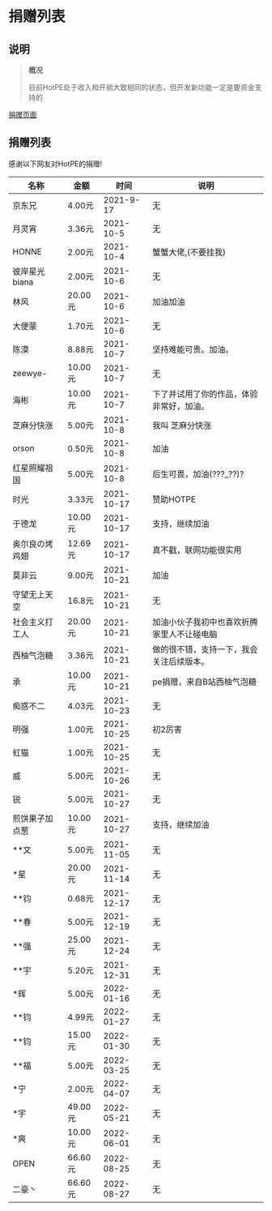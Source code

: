 # 捐赠列表
## 说明
> **概况**
> 
> 目前HotPE处于收入和开销大致相同的状态，但开发新功能一定是要资金支持的

[捐赠页面](https://www.hotpe.top/donation "捐赠页面")
## 捐赠列表
感谢以下网友对HotPE的捐赠!

|名称|金额|时间|说明|
| --- | --- | --- | --- |
|京东兄|4.00元|2021-9-17|无
|月灵宵|3.36元	|2021-10-5	|无
|HONNE|2.00元	|2021-10-4	|蟹蟹大佬,(不要挂我)
|彼岸星光biana		|2.00元|2021-10-6	|无
|林风|20.00元	|2021-10-6|加油加油
|大便蒙	|1.70元	|2021-10-6	|无
|陈漠|8.88元|2021-10-7|坚持难能可贵。加油。
|zeewye-	|10.00元	|2021-10-7	|无
|海彬	|10.00元	|2021-10-7	|下了并试用了你的作品，体验非常好，加油。
|芝麻分快涨	|5.00元	|2021-10-8	|我叫 芝麻分快涨
|orson	|0.50元	|2021-10-8	|加油
|红星照耀祖国|5.00元|2021-10-8|后生可畏，加油(???_??)?
|时光	|3.33元|2021-10-17	|赞助HOTPE
|于德龙	|10.00元	|2021-10-17	|支持，继续加油
|奥尔良の烤鸡翅	|12.69元|2021-10-17	|真不戳，联网功能很实用
|莫非云	|9.00元	|2021-10-21	|加油
|守望无上天空	|16.8元	|2021-10-21	|无
|社会主义打工人	|20.00元	|2021-10-21	|加油小伙子我初中也喜欢折腾家里人不让碰电脑
|西柚气泡糖	|3.36元	|2021-10-21	|做的很不错，支持一下，我会关注后续版本。
|承	|10.00元	|2021-10-21	|pe捐赠，来自B站西柚气泡糖
|痴惑不二	|4.03元	|2021-10-23	|无
|明强	|1.00元	|2021-10-25	|初2厉害
|虹猫|1.00元|2021-10-25	|无
|威|5.00元|2021-10-26|无
|锐|5.00元|2021-10-27|无
|煎饼果子加点葱|10.00元|2021-10-27|支持，继续加油
|**文|5.00元|2021-11-05|无
|*星|20.00元|2021-11-14|无
|**钧|0.68元|2021-12-17|无
|**春|5.00元|2021-12-19|无
|**强|25.00元|2021-12-24|无
|**宇 |5.20元|2021-12-31|无
|*辉|5.00元|2022-01-16|无
|**钧|4.99元|2022-01-27|无
|**钧|15.00元|2022-01-30|无
|**福|5.00元|2022-03-25|无 
|*宁|2.00元|2022-04-07|无
|*宇|49.00元|2022-05-21|无
|*爽 |10.00元|2022-06-01|无
|OPEN|66.60元|2022-08-25|无
|二豪丶|66.60元|2022-08-27|无
